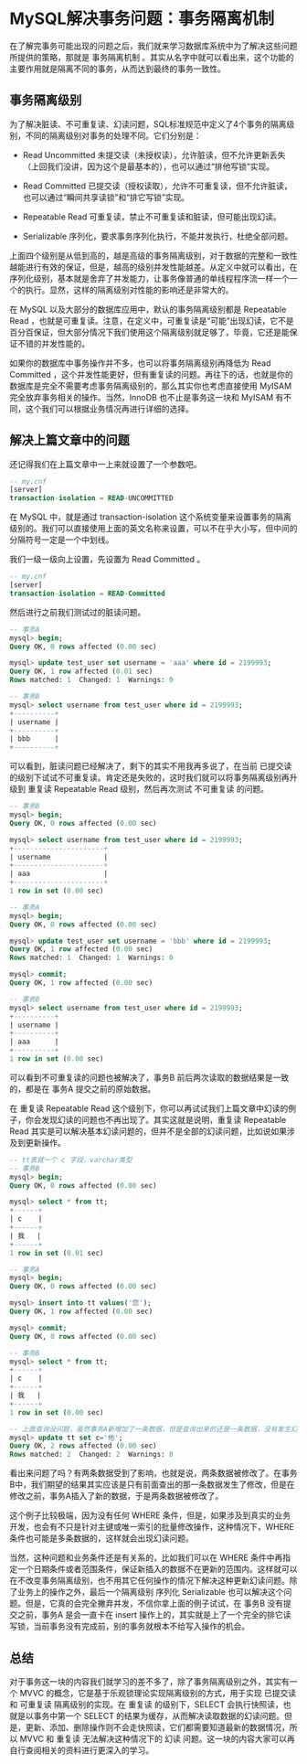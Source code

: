 # MySQL解决事务问题：事务隔离机制

在了解完事务可能出现的问题之后，我们就来学习数据库系统中为了解决这些问题所提供的策略，那就是 事务隔离机制 。其实从名字中就可以看出来，这个功能的主要作用就是隔离不同的事务，从而达到最终的事务一致性。

## 事务隔离级别

为了解决脏读、不可重复读、幻读问题，SQL标准规范中定义了4个事务的隔离级别，不同的隔离级别对事务的处理不同。它们分别是：

- Read Uncommitted 未提交读（未授权读），允许脏读，但不允许更新丢失（上回我们没讲，因为这个是最基本的），也可以通过“排他写锁”实现。

- Read Committed 已提交读（授权读取），允许不可重复读，但不允许脏读，也可以通过“瞬间共享读锁”和“排它写锁”实现。

- Repeatable Read 可重复读，禁止不可重复读和脏读，但可能出现幻读。

- Serializable 序列化，要求事务序列化执行，不能并发执行，杜绝全部问题。

上面四个级别是从低到高的，越是高级的事务隔离级别，对于数据的完整和一致性越能进行有效的保证，但是，越高的级别并发性能越差。从定义中就可以看出，在序列化级别，基本就是舍弃了并发能力，让事务像普通的单线程程序流一样一个一个的执行。显然，这样的隔离级别对性能的影响还是非常大的。

在 MySQL 以及大部分的数据库应用中，默认的事务隔离级别都是 Repeatable Read ，也就是可重复读。注意，在定义中，可重复读是“可能”出现幻读，它不是百分百保证，但大部分情况下我们使用这个隔离级别就足够了，毕竟，它还是能保证不错的并发性能的。

如果你的数据库中事务操作并不多，也可以将事务隔离级别再降低为 Read Committed ，这个并发性能更好，但有重复读的问题。再往下的话，也就是你的数据库是完全不需要考虑事务隔离级别的，那么其实你也考虑直接使用 MyISAM 完全放弃事务相关的操作。当然，InnoDB 也不止是事务这一块和 MyISAM 有不同，这个我们可以根据业务情况再进行详细的选择。

## 解决上篇文章中的问题

还记得我们在上篇文章中一上来就设置了一个参数吧。

```sql
-- my.cnf
[server]
transaction-isolation = READ-UNCOMMITTED
```

在 MySQL 中，就是通过 transaction-isolation 这个系统变量来设置事务的隔离级别的。我们可以直接使用上面的英文名称来设置，可以不在乎大小写，但中间的分隔符号一定是一个中划线。

我们一级一级向上设置，先设置为 Read Committed 。

```sql
-- my.cnf
[server]
transaction-isolation = READ-Committed
```

然后进行之前我们测试过的脏读问题。

```sql
-- 事务A
mysql> begin;
Query OK, 0 rows affected (0.00 sec)

mysql> update test_user set username = 'aaa' where id = 2199993;
Query OK, 1 row affected (0.01 sec)
Rows matched: 1  Changed: 1  Warnings: 0

-- 事务B
mysql> select username from test_user where id = 2199993;
+----------+
| username |
+----------+
| bbb      |
+----------+
```

可以看到，脏读问题已经解决了，剩下的其实不用我再多说了，在当前 已提交读 的级别下试试不可重复读。肯定还是失败的，这时我们就可以将事务隔离级别再升级到 重复读 Repeatable Read 级别，然后再次测试 不可重复读 的问题。

```sql
-- 事务B
mysql> begin;
Query OK, 0 rows affected (0.00 sec)

mysql> select username from test_user where id = 2199993;
+----------------------+
| username             |
+----------------------+
| aaa                  |
+----------------------+
1 row in set (0.00 sec)

-- 事务A
mysql> begin;
Query OK, 0 rows affected (0.00 sec)

mysql> update test_user set username = 'bbb' where id = 2199993;
Query OK, 1 row affected (0.00 sec)
Rows matched: 1  Changed: 1  Warnings: 0

mysql> commit;
Query OK, 1 row affected (0.00 sec)

-- 事务B
mysql> select username from test_user where id = 2199993;
+----------+
| username |
+----------+
| aaa      |
+----------+
1 row in set (0.00 sec)
```

可以看到不可重复读的问题也被解决了，事务B 前后两次读取的数据结果是一致的，都是在 事务A 提交之前的原始数据。

在 重复读 Repeatable Read 这个级别下，你可以再试试我们上篇文章中幻读的例子，你会发现幻读的问题也不再出现了。其实这就是说明，重复读 Repeatable Read 其实是可以解决基本幻读问题的，但并不是全部的幻读问题，比如说如果涉及到更新操作。

```sql
-- tt表就一个 c 字段，varchar类型
-- 事务B
mysql> begin;
Query OK, 0 rows affected (0.00 sec)

mysql> select * from tt;
+------+
| c    |
+------+
| 我   |
+------+
1 row in set (0.01 sec)

-- 事务A
mysql> begin;
Query OK, 0 rows affected (0.00 sec)

mysql> insert into tt values('您');
Query OK, 1 row affected (0.00 sec)

mysql> commit;
Query OK, 0 rows affected (0.00 sec)

-- 事务B
mysql> select * from tt;
+------+
| c    |
+------+
| 我   |
+------+
1 row in set (0.00 sec)

-- 上面查询没问题，虽然事务A新增加了一条数据，但是查询出来的还是一条数据，没有发生幻读，但是如果我们在事务B中再更新一下
mysql> update tt set c='他';
Query OK, 2 rows affected (0.00 sec)
Rows matched: 2  Changed: 2  Warnings: 0
```

看出来问题了吗？有两条数据受到了影响，也就是说，两条数据被修改了。在事务B中，我们期望的结果其实应该是只有前面查出的那一条数据发生了修改，但是在修改之前，事务A插入了新的数据，于是两条数据被修改了。

这个例子比较极端，因为没有任何 WHERE 条件，但是，如果涉及到真实的业务开发，也会有不只是针对主键或唯一索引的批量修改操作，这种情况下，WHERE 条件也可能是多条数据的，这样就会出现幻读问题。

当然，这种问题和业务条件还是有关系的，比如我们可以在 WHERE 条件中再指定一个日期条件或者范围条件，保证新插入的数据不在更新的范围内。这样就可以在不改变事务隔离级别，也不用其它任何操作的情况下解决这种更新幻读问题。除了业务上的操作之外，最后一个隔离级别 序列化 Serializable 也可以解决这个问题。但是，它真的会完全撇弃并发，不信你拿上面的例子试试，在 事务B 没有提交之前，事务A 是会一直卡在 insert 操作上的，其实就是上了一个完全的排它读写锁，当前事务没有完成前，别的事务就根本不给写入操作的机会。

## 总结

对于事务这一块的内容我们就学习的差不多了，除了事务隔离级别之外，其实有一个 MVVC 的概念，它是基于乐观锁理论实现隔离级别的方式，用于实现 已提交读 和 可重复读 隔离级别的实现。在 重复读 的级别下，SELECT 会执行快照读，也就是以事务中第一个 SELECT 的结果为缓存，从而解决读取数据的幻读问题。但是，更新、添加、删除操作则不会走快照读，它们都需要知道最新的数据情况，所以 MVVC 和 重复读 无法解决这种情况下的 幻读 问题。这一块的内容大家可以再自行查阅相关的资料进行更深入的学习。
